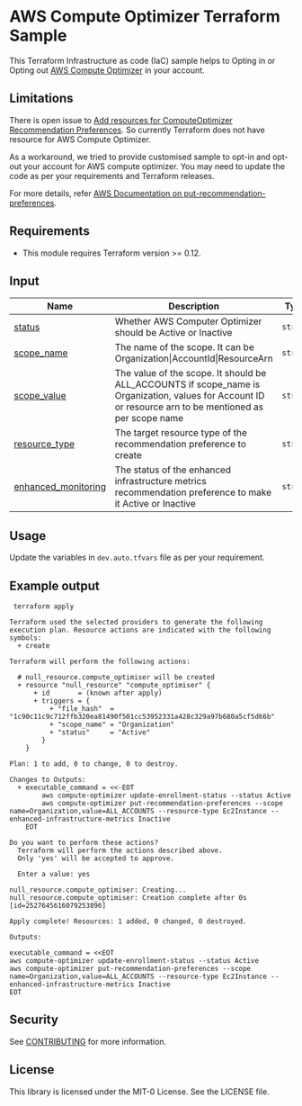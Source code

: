 # AWS Compute Optimizer Terraform Sample

This Terraform Infrastructure as code (IaC) sample helps to Opting in or Opting out [AWS Compute Optimizer](https://docs.aws.amazon.com/compute-optimizer/latest/ug/getting-started.html) in your account.

## Limitations

There is open issue to [Add resources for ComputeOptimizer Recommendation Preferences](https://github.com/hashicorp/terraform-provider-aws/issues/23945). So currently Terraform does not have resource for AWS Compute Optimizer.

As a workaround, we tried to provide customised sample to opt-in and opt-out your account for AWS compute optimizer. You may need to update the code as per your requirements and Terraform releases.

For more details, refer [AWS Documentation on put-recommendation-preferences](https://docs.aws.amazon.com/cli/latest/reference/compute-optimizer/put-recommendation-preferences.html).

## Requirements

- This module requires Terraform version >= 0.12.

## Input

| Name | Description | Type | Default | Required |
|------|-------------|------|---------|:--------:|
| <a name="status"></a> [status](#input\status) | Whether AWS Computer Optimizer should be Active or Inactive | `string` | n/a | yes |
| <a name="scope_name"></a> [scope_name](#input\status)|The name of the scope. It can be Organization\|AccountId\|ResourceArn|`string`|null|no|
|[scope_value](#input\status)|The value of the scope. It should be ALL_ACCOUNTS if scope_name is Organization, values for Account ID or resource arn to be mentioned as per scope name|`string`|null|no|
|[resource_type](#input\status)|The target resource type of the recommendation preference to create|`string`|null|no|
|[enhanced_monitoring](#input\status)|The status of the enhanced infrastructure metrics recommendation preference to make it Active or Inactive|`string`|null|no|

## Usage

Update the variables in `dev.auto.tfvars` file as per your requirement.

## Example output

```
 terraform apply                                          

Terraform used the selected providers to generate the following execution plan. Resource actions are indicated with the following symbols:
  + create

Terraform will perform the following actions:

  # null_resource.compute_optimiser will be created
  + resource "null_resource" "compute_optimiser" {
      + id       = (known after apply)
      + triggers = {
          + "file_hash"  = "1c90c11c9c712ffb320ea81490f501cc53952331a428c329a97b680a5cf5d66b"
          + "scope_name" = "Organization"
          + "status"     = "Active"
        }
    }

Plan: 1 to add, 0 to change, 0 to destroy.

Changes to Outputs:
  + executable_command = <<-EOT
        aws compute-optimizer update-enrollment-status --status Active 
        aws compute-optimizer put-recommendation-preferences --scope name=Organization,value=ALL_ACCOUNTS --resource-type Ec2Instance --enhanced-infrastructure-metrics Inactive
    EOT

Do you want to perform these actions?
  Terraform will perform the actions described above.
  Only 'yes' will be accepted to approve.

  Enter a value: yes

null_resource.compute_optimiser: Creating...
null_resource.compute_optimiser: Creation complete after 0s [id=2527645616079253896]

Apply complete! Resources: 1 added, 0 changed, 0 destroyed.

Outputs:

executable_command = <<EOT
aws compute-optimizer update-enrollment-status --status Active 
aws compute-optimizer put-recommendation-preferences --scope name=Organization,value=ALL_ACCOUNTS --resource-type Ec2Instance --enhanced-infrastructure-metrics Inactive
EOT

```
## Security

See [CONTRIBUTING](CONTRIBUTING.md#security-issue-notifications) for more information.

## License

This library is licensed under the MIT-0 License. See the LICENSE file.
